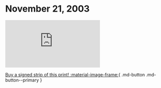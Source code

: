 # November 21, 2003

![](https://www.achewood.com/comic.php?date=11212003)

[Buy a signed strip of this print! :material-image-frame:](https://achewood-holiday-pop-up.myshopify.com/products/strip#11212003){ .md-button .md-button--primary }
